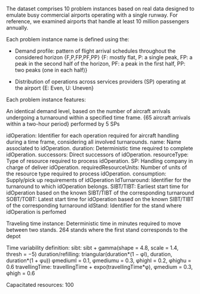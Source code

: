 The dataset comprises 10 problem instances based on real data designed to emulate busy commercial airports operating with a single runway. 
For reference, we examined airports that handle at least 10 million passengers annually. 

Each problem instance name is defined using the:
- Demand profile: pattern of flight arrival schedules throughout the considered horizon {F,P,FP,PF,PP}
 {F: mostly flat, P: a single peak, FP: a peak in the second half of the horizon, PF: a peak in the first half, PP: two peaks (one in each half)}

- Distribution of operations across services providers (SP) operating at the airport
{E: Even, U: Uneven}

Each problem instance features:

An identical demand level, based on the number of aircraft arrivals undergoing a turnaround within a specified time frame. 
{65 aircraft arrivals within a two-hour period} performed by 5 SPs

idOperation: Identifier for each operation required for aircraft handling during a time frame, considering all involved turnarounds.
name: Name associated to idOperation.
duration: Deterministic time required to complete idOperation.
successors: Direct successors of idOperation.
resourceType: Type of resource required to process idOperation.
SP: Handling company in charge of deliver idOperation.
requiredResourceUnits: Number of units of the resource type required to process idOperation.
consumption: Supply/pick up requirements of idOperation
IdTurnaround: Identifier for the turnaround to which idOperation belongs.
SIBT/TIBT: Earliest start time for idOperation based on the known SIBT/TIBT of the corresponding turnaround
SOBT/TOBT: Latest start time for idOperation based on the known SIBT/TIBT of the corresponding turnaround
idStand: Identifier for the stand where idOperation is perfomed

Traveling time instance:
Deterministic time in minutes required to move between two stands. 264 stands where the first stand corresponds to the depot 

Time variability definition:
sibt: sibt + gamma(shape = 4.8, scale = 1.4, thresh = −5)
duration/refilling: triangular(duration*(1 − φl), duration, duration*(1 + φu))
φmediuml = 0.1, φmediumu = 0.3, φhighl = 0.2, φhighu = 0.6
travellingTime: travellingTime + expo(travellingTime*φ), φmedium = 0.3, φhigh = 0.6

Capacitated resources: 100
